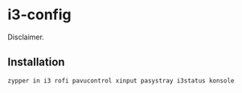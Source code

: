 # i3-config

Disclaimer.

## Installation

    zypper in i3 rofi pavucontrol xinput pasystray i3status konsole
